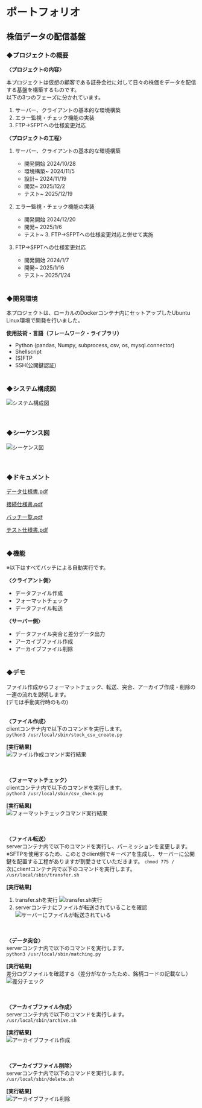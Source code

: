 # ポートフォリオ 
## 株価データの配信基盤
### ◆プロジェクトの概要  

**〈プロジェクトの内容〉**  

本プロジェクトは仮想の顧客である証券会社に対して日々の株価をデータを配信する基盤を構築するものです。  
以下の3つのフェーズに分かれています。  
  
  1. サーバー、クライアントの基本的な環境構築
  2. エラー監視・チェック機能の実装
  3. FTP→SFPTへの仕様変更対応  
  
**〈プロジェクトの工程〉**  
1. サーバー、クライアントの基本的な環境構築
    - 開発開始 2024/10/28
    - 環境構築~ 2024/11/5 
    - 設計~ 2024/11/19
    - 開発~ 2025/12/2
    - テスト~ 2025/12/19

    
2. エラー監視・チェック機能の実装
    - 開発開始 2024/12/20
    - 開発~ 2025/1/6
    - テスト~ 3. FTP→SFPTへの仕様変更対応と併せて実施

3. FTP→SFPTへの仕様変更対応
    - 開発開始 2024/1/7
    - 開発~ 2025/1/16
    - テスト~ 2025/1/24
  <br><br>
  
### ◆開発環境  
本プロジェクトは、ローカルのDockerコンテナ内にセットアップしたUbuntu Linux環境で開発を行いました。  

**使用技術・言語（フレームワーク・ライブラリ）**  
- Python (pandas, Numpy, subprocess, csv, os, mysql.connector)
- Shellscript
- (S)FTP
- SSH(公開鍵認証)
<br><br>

### ◆システム構成図
![システム構成図](https://github.com/user-attachments/assets/f4a40a97-f23d-46ff-8888-19bc110135da)  
<br><br>

### ◆シーケンス図   
![シーケンス図](https://github.com/user-attachments/assets/bc649177-4db0-45b3-b0fd-4c83d7d0c6d2)  
<br><br>

### ◆ドキュメント  
[データ仕様書.pdf](https://github.com/user-attachments/files/18597028/default.pdf)

[接続仕様書.pdf](https://github.com/user-attachments/files/18597031/default.pdf)

[バッチ一覧.pdf](https://github.com/user-attachments/files/18597034/default.pdf)
 
[テスト仕様書.pdf](https://github.com/user-attachments/files/18597035/default.pdf)
<br><br>

### ◆機能  
※以下はすべてバッチによる自動実行です。  

**〈クライアント側〉**  
- データファイル作成
- フォーマットチェック
- データファイル転送

**〈サーバー側〉**  
- データファイル突合と差分データ出力
- アーカイブファイル作成
- アーカイブファイル削除
<br><br>

### ◆デモ  
ファイル作成からフォーマットチェック、転送、突合、アーカイブ作成・削除の一連の流れを説明します。  
(デモは手動実行時のもの)  
<br>

**〈ファイル作成〉**  
clientコンテナ内で以下のコマンドを実行します。  
`python3 /usr/local/sbin/stock_csv_create.py`  

**[実行結果]**  
![ファイル作成コマンド実行結果](https://github.com/user-attachments/assets/d6986601-3579-42d3-ba38-f53c1c03a722)  
<br><br> 

**〈フォーマットチェック〉**  
clientコンテナ内で以下のコマンドを実行します。  
`python3 /usr/local/sbin/csv_check.py`  

**[実行結果]**  
![フォーマットチェックコマンド実行結果](https://github.com/user-attachments/assets/be8991ec-01e4-4ea1-837b-fe5de9a01b9a)  
<br><br> 
  
**〈ファイル転送〉**  
serverコンテナ内で以下のコマンドを実行し、パーミッションを変更します。  
※SFTPを使用するため、このときclient側でキーペアを生成し、サーバーに公開鍵を配置する工程がありますが割愛させていただきます。
`chmod 775 /`  
次にclientコンテナ内で以下のコマンドを実行します。  
`/usr/local/sbin/transfer.sh`

**[実行結果]**  
1. transfer.shを実行
![transfer.sh実行](https://github.com/user-attachments/assets/8007d193-eeea-47bb-bf69-4b2a68845afe)  
2. serverコンテナにファイルが転送されていることを確認  
![サーバーにファイルが転送されている](https://github.com/user-attachments/assets/893ab6d2-a802-4c0e-9c18-5f44fd257f8b)
<br><br><br>

**〈データ突合〉**  
serverコンテナ内で以下のコマンドを実行します。  
`python3 /usr/local/sbin/matching.py`  

**[実行結果]**  
差分ログファイルを確認する（差分がなかったため、銘柄コードの記載なし）
![差分チェック](https://github.com/user-attachments/assets/f3745e57-3782-440b-a2bf-bee3ecd1cfd7)  
<br><br> 

**〈アーカイブファイル作成〉**  
serverコンテナ内で以下のコマンドを実行します。  
`/usr/local/sbin/archive.sh`  

**[実行結果]**  
![アーカイブファイル作成](https://github.com/user-attachments/assets/618f4b77-36b1-4780-80ea-abaee4a4d2af)  
<br><br> 

**〈アーカイブファイル削除〉**  
serverコンテナ内で以下のコマンドを実行します。  
`/usr/local/sbin/delete.sh`  

**[実行結果]**  
![アーカイブファイル削除](https://github.com/user-attachments/assets/5846743c-f637-465a-b0ab-7ea02d8d52a6)  












　　
